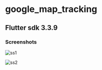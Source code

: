 # google_map_tracking

## Flutter sdk 3.3.9

### Screenshots

![ss1](https://user-images.githubusercontent.com/48236083/210344853-4d5f8db6-4f4b-46a8-8d89-a1e9c869e362.jpg)

![ss2](https://user-images.githubusercontent.com/48236083/210344898-750d4bce-fffa-4d84-9339-747911f7010d.jpg)

